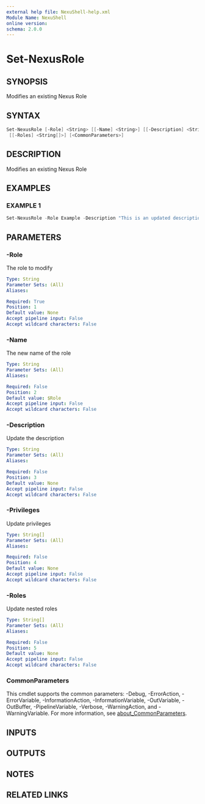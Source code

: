 ```yaml
---
external help file: NexuShell-help.xml
Module Name: NexuShell
online version:
schema: 2.0.0
---
```


# Set-NexusRole

## SYNOPSIS

Modifies an existing Nexus Role

## SYNTAX

```powershell
Set-NexusRole [-Role] <String> [[-Name] <String>] [[-Description] <String>] [[-Privileges] <String[]>]
 [[-Roles] <String[]>] [<CommonParameters>]
```

## DESCRIPTION

Modifies an existing Nexus Role

## EXAMPLES

### EXAMPLE 1

```powershell
Set-NexusRole -Role Example -Description "This is an updated description"
```

## PARAMETERS

### -Role

The role to modify

```yaml
Type: String
Parameter Sets: (All)
Aliases:

Required: True
Position: 1
Default value: None
Accept pipeline input: False
Accept wildcard characters: False
```

### -Name

The new name of the role

```yaml
Type: String
Parameter Sets: (All)
Aliases:

Required: False
Position: 2
Default value: $Role
Accept pipeline input: False
Accept wildcard characters: False
```

### -Description

Update the description

```yaml
Type: String
Parameter Sets: (All)
Aliases:

Required: False
Position: 3
Default value: None
Accept pipeline input: False
Accept wildcard characters: False
```

### -Privileges

Update privileges

```yaml
Type: String[]
Parameter Sets: (All)
Aliases:

Required: False
Position: 4
Default value: None
Accept pipeline input: False
Accept wildcard characters: False
```

### -Roles

Update nested roles

```yaml
Type: String[]
Parameter Sets: (All)
Aliases:

Required: False
Position: 5
Default value: None
Accept pipeline input: False
Accept wildcard characters: False
```

### CommonParameters

This cmdlet supports the common parameters: -Debug, -ErrorAction, -ErrorVariable, -InformationAction, -InformationVariable, -OutVariable, -OutBuffer, -PipelineVariable, -Verbose, -WarningAction, and -WarningVariable. For more information, see [about_CommonParameters](http://go.microsoft.com/fwlink/?LinkID=113216).

## INPUTS

## OUTPUTS

## NOTES

## RELATED LINKS
